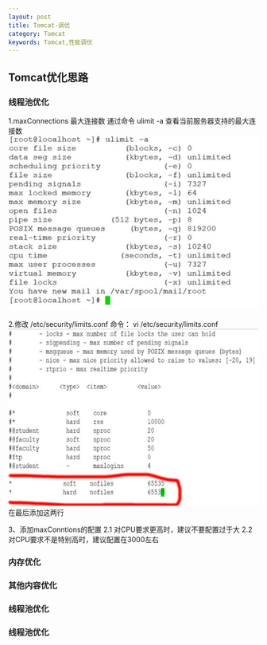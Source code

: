 ```yaml
---
layout: post
title: Tomcat-调优
category: Tomcat
keywords: Tomcat,性能调优
---
```


## Tomcat优化思路

### 线程池优化
1.maxConnections 最大连接数
通过命令 ulimit -a 查看当前服务器支持的最大连接数
![](https://github.com/zcwk/zcwk.github.io/blob/master/assets/img/img1.png?raw=true)

2.修改 /etc/security/limits.conf
命令： vi /etc/security/limits.conf
![](https://github.com/zcwk/zcwk.github.io/blob/master/assets/img/img2.jpg?raw=true)
在最后添加这两行

3、添加maxConntions的配置
		2.1 对CPU要求更高时，建议不要配置过于大
		2.2 对CPU要求不是特别高时，建议配置在3000左右


### 内存优化


### 其他内容优化


### 线程池优化


### 线程池优化

















